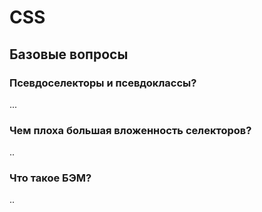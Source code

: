 # CSS

## Базовые вопросы

### Псевдоселекторы и псевдоклассы?

...


### Чем плоха большая вложенность селекторов?

..


### Что такое БЭМ?

..

